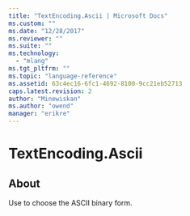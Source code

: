 ```yaml
---
title: "TextEncoding.Ascii | Microsoft Docs"
ms.custom: ""
ms.date: "12/28/2017"
ms.reviewer: ""
ms.suite: ""
ms.technology: 
  - "mlang"
ms.tgt_pltfrm: ""
ms.topic: "language-reference"
ms.assetid: 63c4ec16-6fc1-4692-8100-9cc21eb52713
caps.latest.revision: 2
author: "Minewiskan"
ms.author: "owend"
manager: "erikre"
---
```

# TextEncoding.Ascii
## About
Use to choose the ASCII binary form.

